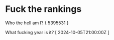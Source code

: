 # Fuck the rankings

Who the hell am I?
{ 5395531 }

What fucking year is it?
[ 2024-10-05T21:00:00Z ]
